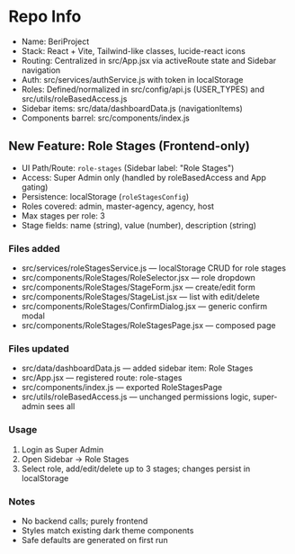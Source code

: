 # Repo Info

- Name: BeriProject
- Stack: React + Vite, Tailwind-like classes, lucide-react icons
- Routing: Centralized in src/App.jsx via activeRoute state and Sidebar navigation
- Auth: src/services/authService.js with token in localStorage
- Roles: Defined/normalized in src/config/api.js (USER_TYPES) and src/utils/roleBasedAccess.js
- Sidebar items: src/data/dashboardData.js (navigationItems)
- Components barrel: src/components/index.js

## New Feature: Role Stages (Frontend-only)
- UI Path/Route: `role-stages` (Sidebar label: "Role Stages")
- Access: Super Admin only (handled by roleBasedAccess and App gating)
- Persistence: localStorage (`roleStagesConfig`)
- Roles covered: admin, master-agency, agency, host
- Max stages per role: 3
- Stage fields: name (string), value (number), description (string)

### Files added
- src/services/roleStagesService.js — localStorage CRUD for role stages
- src/components/RoleStages/RoleSelector.jsx — role dropdown
- src/components/RoleStages/StageForm.jsx — create/edit form
- src/components/RoleStages/StageList.jsx — list with edit/delete
- src/components/RoleStages/ConfirmDialog.jsx — generic confirm modal
- src/components/RoleStages/RoleStagesPage.jsx — composed page

### Files updated
- src/data/dashboardData.js — added sidebar item: Role Stages
- src/App.jsx — registered route: role-stages
- src/components/index.js — exported RoleStagesPage
- src/utils/roleBasedAccess.js — unchanged permissions logic, super-admin sees all

### Usage
1) Login as Super Admin
2) Open Sidebar → Role Stages
3) Select role, add/edit/delete up to 3 stages; changes persist in localStorage

### Notes
- No backend calls; purely frontend
- Styles match existing dark theme components
- Safe defaults are generated on first run
